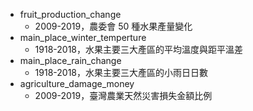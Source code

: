 * fruit_production_change
	* 2009-2019，農委會 50 種水果產量變化
* main_place_winter_temperture
	* 1918-2018，水果主要三大產區的平均溫度與距平溫差
* main_place_rain_change
	* 1918-2018，水果主要三大產區的小雨日日數
* agriculture_damage_money
	* 2009-2019，臺灣農業天然災害損失金額比例